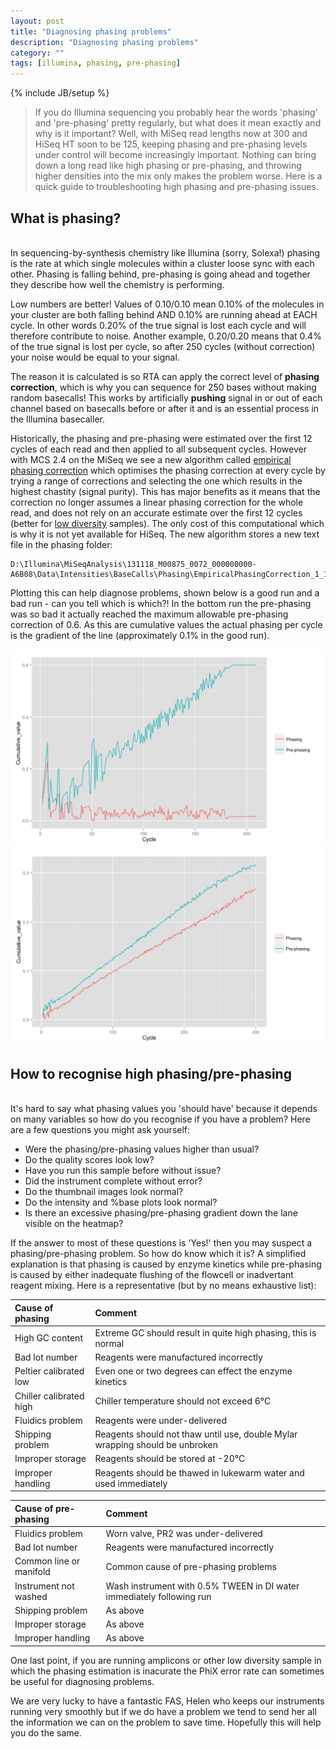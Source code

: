 ```yaml
---
layout: post
title: "Diagnosing phasing problems"
description: "Diagnosing phasing problems"
category: ""
tags: [illumina, phasing, pre-phasing]
---
```

{% include JB/setup %}

> If you do Illumina sequencing you probably hear the words 'phasing' and 'pre-phasing' pretty regularly, but what does it mean exactly and why is it important? Well, with MiSeq read lengths now at 300 and HiSeq HT soon to be 125, keeping phasing and pre-phasing levels under control will become increasingly important. Nothing can bring down a long read like high phasing or pre-phasing, and throwing higher densities into the mix only makes the problem worse. Here is a quick guide to troubleshooting high phasing and pre-phasing issues.


## What is phasing? ##
<br>
In sequencing-by-synthesis chemistry like Illumina (sorry, Solexa!) phasing is the rate at which single molecules within a cluster loose sync with each other. Phasing is falling behind, pre-phasing is going ahead and together they describe how well the chemistry is performing.

Low numbers are better! Values of 0.10/0.10 mean 0.10% of the molecules in your cluster are both falling behind AND 0.10% are running ahead at EACH cycle. In other words 0.20% of the true signal is lost each cycle and will therefore contribute to noise. Another example, 0.20/0.20 means that 0.4% of the true signal is lost per cycle, so after 250 cycles (without correction) your noise would be equal to your signal.

The reason it is calculated is so RTA can apply the correct level of **phasing correction**, which is why you can sequence for 250 bases without making random basecalls! This works by artificially **pushing** signal in or out of each channel based on basecalls before or after it and is an essential process in the Illumina basecaller.

Historically, the phasing and pre-phasing were estimated over the first 12 cycles of each read and then applied to all subsequent cycles. However with MCS 2.4 on the MiSeq we see a new algorithm called [empirical phasing correction](http://res.illumina.com/documents/products/technotes/technote_low_diversity_rta.pdf) which optimises the phasing correction at every cycle by trying a range of corrections and selecting the one which results in the highest chastity (signal purity). This has major benefits as it means that the correction no longer assumes a linear phasing correction for the whole read, and does not rely on an accurate estimate over the first 12 cycles (better for [low diversity](http://pathogenomics.bham.ac.uk/blog/2012/08/sequencing-low-diversity-libraries-on-illumina-miseq/) samples). The only cost of this computational which is why it is not yet available for HiSeq. The new algorithm stores a new text file in the phasing folder: 

```
D:\Illumina\MiSeqAnalysis\131118_M00875_0072_000000000-A6B08\Data\Intensities\BaseCalls\Phasing\EmpiricalPhasingCorrection_1_1_1101.txt
```

Plotting this can help diagnose problems, shown below is a good run and a bad run - can you tell which is which?! In the bottom run the pre-phasing was so bad it actually reached the maximum allowable pre-phasing correction of 0.6. As this are cumulative values the actual phasing per cycle is the gradient of the line (approximately 0.1% in the good run).

<img src="/images/emp_phasing2.png" alt="Empirical phasing 2" width="575">
<img src="/images/emp_phasing1.png" alt="Empirical phasing 1" width="575">


## How to recognise high phasing/pre-phasing ##
<br>
It's hard to say what phasing values you 'should have' because it depends on many variables so how do you recognise if you have a problem? Here are a few questions you might ask yourself: 

+ Were the phasing/pre-phasing values higher than usual?
+ Do the quality scores look low?
+ Have you run this sample before without issue?
+ Did the instrument complete without error?
+ Do the thumbnail images look normal?
+ Do the intensity and %base plots look normal?
+ Is there an excessive phasing/pre-phasing gradient down the lane visible on the heatmap?

If the answer to most of these questions is 'Yes!' then you may suspect a phasing/pre-phasing problem. So how do know which it is? A simplified explanation is that phasing is caused by enzyme kinetics while pre-phasing is caused by either inadequate flushing of the flowcell or inadvertant reagent mixing. Here is a representative (but by no means exhaustive list):


|Cause of phasing         |Comment									
|:------------------------|:----------------------------------------------------------------------------|
|High GC content          |Extreme GC should result in quite high phasing, this is normal		|
|Bad lot number           |Reagents were manufactured incorrectly					|
|Peltier calibrated low   |Even one or two degrees can effect the enzyme kinetics			|
|Chiller calibrated high  |Chiller temperature should not exceed 6&#176;C				|
|Fluidics problem         |Reagents were under-delivered						|
|Shipping problem         |Reagents should not thaw until use, double Mylar wrapping should be unbroken |
|Improper storage         |Reagents should be stored at -20&#176;C			     		|
|Improper handling        |Reagents should be thawed in lukewarm water and used immediately		|


|Cause of pre-phasing   |Comment
|:----------------------|:----------------------------------------------------------------------|
|Fluidics problem	|Worn valve, PR2 was under-delivered					|
|Bad lot number		|Reagents were manufactured incorrectly				|
|Common line or manifold|Common cause of pre-phasing problems					|
|Instrument not washed	|Wash instrument with 0.5% TWEEN in DI water immediately following run 	|
|Shipping problem	|As above								|
|Improper storage	|As above								|
|Improper handling	|As above								|


One last point, if you are running amplicons or other low diversity sample in which the phasing estimation is inacurate the PhiX error rate can sometimes be useful for diagnosing problems.

We are very lucky to have a fantastic FAS, Helen who keeps our instruments running very smoothly but if we do have a problem we tend to send her all the information we can on the problem to save time. Hopefully this will help you do the same.




